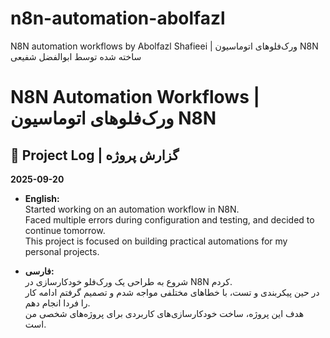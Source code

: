 # n8n-automation-abolfazl
N8N automation workflows by Abolfazl Shafieei | ورک‌فلوهای اتوماسیون N8N ساخته شده توسط ابوالفضل شفیعی

# N8N Automation Workflows | ورک‌فلوهای اتوماسیون N8N

## 📌 Project Log | گزارش پروژه

**2025-09-20**

- **English:**  
  Started working on an automation workflow in N8N.  
  Faced multiple errors during configuration and testing, and decided to continue tomorrow.  
  This project is focused on building practical automations for my personal projects.  

- **فارسی:**  
  شروع به طراحی یک ورک‌فلو خودکارسازی در N8N کردم.  
  در حین پیکربندی و تست، با خطاهای مختلفی مواجه شدم و تصمیم گرفتم ادامه کار را فردا انجام دهم.  
  هدف این پروژه، ساخت خودکارسازی‌های کاربردی برای پروژه‌های شخصی من است.

